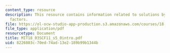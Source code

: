```yaml
---
content_type: resource
description: This resource contains information related to solutions by integrating
  factors.
file: https://ol-ocw-studio-app-production.s3.amazonaws.com/courses/18-03sc-differential-equations-fall-2011/8226803c70ed74ad13e2189b99b1344b_MIT18_03SCF11_s5_0intro.pdf
file_type: application/pdf
resourcetype: Document
title: MIT18_03SCF11_s5_0intro.pdf
uid: 8226803c-70ed-74ad-13e2-189b99b1344b
---
```

